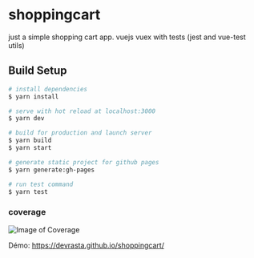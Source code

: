 # shoppingcart
just a simple shopping cart app. vuejs vuex with tests (jest and vue-test utils)

## Build Setup

``` bash
# install dependencies
$ yarn install

# serve with hot reload at localhost:3000
$ yarn dev

# build for production and launch server
$ yarn build
$ yarn start

# generate static project for github pages
$ yarn generate:gh-pages

# run test command
$ yarn test
```
### coverage
![Image of Coverage](https://devrasta.github.io/shoppingcart/coverage.png)

Démo:
https://devrasta.github.io/shoppingcart/
